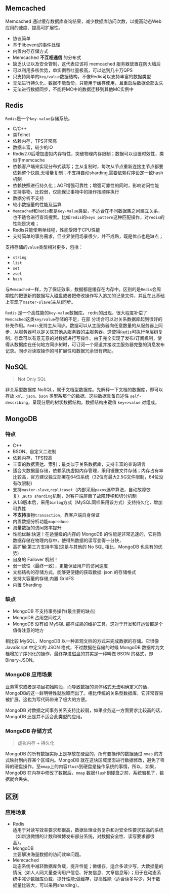 ## Memcached
Memcached 通过缓存数据库查询结果，减少数据库访问次数，以提高动态Web应用的速度、提高可扩展性。

* 协议简单
* 基于libevent的事件处理
* 内置内存存储方式
* Memcached **不互相通信** 的分布式
* 缺乏认证以及安全管制，这代表应该将 memcached 服务器放置在防火墙后
* 可以利用多核优势，单实例吞吐量极高，可以达到几十万QPS
* 只支持简单的`key/value`数据结构，不像Redis可以支持丰富的数据类型
* 无法进行持久化，数据不能备份，只能用于缓存使用，且重启后数据全部丢失
* 无法进行数据同步，不能将MC中的数据迁移到其他MC实例中

## Redis
`Redis`是一个`key-value`存储系统。

* C/C++
* 类Telnet
* 依赖内存，TPS非常高
* 数据丰富，较少的IO
* Redis2.0后增加虚拟内存特性，突破物理内存限制；数据可以设置时效性，类似于memcache
* 依赖客户端来实现分布式读写；主从复制时，每次从节点重新连接主节点都要依赖整个快照,无增量复制；不支持自动sharding,需要依赖程序设定一致hash机制
* 依赖快照进行持久化；AOF增强可靠性；增强可靠性的同时，影响访问性能
* 支持事物，比较弱，仅能保证事物中的操作按顺序执行
* 数据分析不支持
* 较小数据量的性能及运算
* `Memcached`和`Redis`都是`Key-Value`类型，不适合在不同数据集之间建立关系，也不适合进行查询搜索。比如`redis`的`keys pattern`这种匹配操作，对`redis`的性能是灾难；
* Redis只能使用单线程，性能受限于CPU性能
* 支持简单的事务需求，但业界使用场景很少，并不成熟，既是优点也是缺点；

支持存储的`value`类型相对更多，包括：

* `string`
* `list`
* `set`
* `zset`
* `hash`

与`Memcached`一样，为了保证效率，数据都是缓存在内存中。区别的是`Redis`会周期性的把更新的数据写入磁盘或者把修改操作写入追加的记录文件，并且在此基础上实现了`master-slave`(主从)同步。

`Redis` 是一个高性能的`key-value`数据库。 redis的出现，很大程度补偿了`Memcached`这类`key/value`存储的不足，在部 分场合可以对关系数据库起到很好的补充作用。`Redis`支持主从同步。数据可以从主服务器向任意数量的从服务器上同步，从服务器可以是关联其他从服务器的主服务器。这使得`Redis`可执行单层树复制。存盘可以有意无意的对数据进行写操作。由于完全实现了发布/订阅机制，使得从数据库在任何地方同步树时，可订阅一个频道并接收主服务器完整的消息发布记录。同步对读取操作的可扩展性和数据冗余很有帮助。

## NoSQL
> Not Only SQL

非关系型数据库 NoSQL，属于文档型数据库。先解释一下文档的数据库，即可以存放 `xml、json、bson` 类型系那个的数据。这些数据具备自述性 `self-describing`，呈现分层的树状数据结构。数据结构由键值 `key=>value` 对组成。

## MongoDB

### 特点

* C++
* BSON、自定义二进制
* 依赖内存，TPS较高
* 丰富的数据表达、索引；最类似于关系数据库，支持丰富的查询语言
* 适合大数据量存储，依赖系统虚拟内存管理，采用镜像文件存储；内存占有率比较高，官方建议独立部署在64位系统（32位有最大2.5G文件限制，64位没有改限制）
* 支持`master-slave`,`replicaset`（内部采用`paxos`选举算法，自动故障恢复）,`auto sharding`机制，对客户端屏蔽了故障转移和切分机制
* 从1.8版本后，采用`binlog`方式（MySQL同样采用该方式）支持持久化，增加可靠性
* **不支持**事物`transaction`，靠客户端自身保证
* 内置数据分析功能`mapreduce`
* 海量数据的访问效率提升
* 性能优越:快速！在适量级的内存的 MongoDB 的性能是非常迅速的，它将热数据存储在物理内存中，使得热数据的读写变得十分快，
* 高扩展:第三方支持丰富(这是与其他的 No SQL 相比，MongoDB 也具有的优势)
* 自身的 Failover 机制！
* 弱一致性（最终一致），更能保证用户的访问速度
* 文档结构的存储方式，能够更便捷的获取数据: json 的存储格式
* 支持大容量的存储,内置 GridFS
* 内置 Sharding

### 缺点
* MongoDB 不支持事务操作(最主要的缺点)
* MongoDB 占用空间过大
* MongoDB 没有如 MySQL 那样成熟的维护工具，这对于开发和IT运营都是个值得注意的地方

相比较 MySQL，MongoDB 以一种直观文档的方式来完成数据的存储。它很像 JavaScript 中定义的 JSON 格式，不过数据在存储的时候 MongoDB 数据库为文档增加了序列化的操作，最终存进磁盘的其实是一种叫做 BSON 的格式，即 Binary-JSON。


### MongoDB 应用场景
业务需求或者是项目初始阶段，而导致数据的具体格式无法明确定义的话，MongoDB的这一鲜明特性就脱颖而出了。相比传统的关系型数据库，它非常容易被扩展，这也为写代码带来了极大的方便。

MongoDB 对数据之间事务关系支持比较弱，如果业务这一方面要求比较高的话，MongoDB 还是并不适合此类型的应用。

### MongoDB 存储方式
> 虚拟内存 + 持久化

MongoDB 的所有数据实际上是存放在硬盘的，所有要操作的数据通过 `mmap` 的方式映射到内存某个区域内。MongoDB 就在这块区域里面进行数据修改，避免了零碎的硬盘操作。至`mmap`上的内容`flush`到硬盘是操作系统的事情，所以，如果，MongoDB 在内存中修改了数据后，`mmap` 数据`flush`到硬盘之前，系统宕机了，数据就会丢失。


## 区别

### 应用场景
* Redis  
  适用于对读写效率要求都很高，数据处理业务复杂和对安全性要求较高的系统（如新浪微博的计数和微博发布部分系统，对数据安全性、读写要求都很高）。
* MongoDB  
  主要解决海量数据的访问效率问题。
* Memcached  
  动态系统中减轻数据库负载，提升性能；做缓存，适合多读少写，大数据量的情况（如人人网大量查询用户信息、好友信息、文章信息等）；用于在动态系统中减少数据库负载，提升性能;做缓存，提高性能（适合读多写少，对于数据量比较大，可以采用sharding）。
